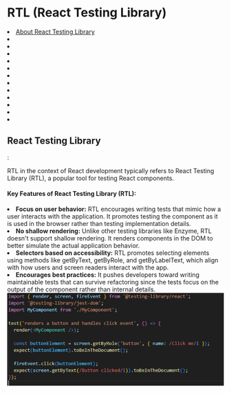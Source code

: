 # RTL (React Testing Library)

<li><a href="#RTL">About React Testing Library</a></li>

<li><a href=""></a></li>
<li><a href=""></a></li>
<li><a href=""></a></li>
<li><a href=""></a></li>
<li><a href=""></a></li>
<li><a href=""></a></li>
<li><a href=""></a></li>
<li><a href=""></a></li>
<li><a href=""></a></li>
<li><a href=""></a></li>
<li><a href=""></a></li>
<li><a href=""></a></li>

<div id="RTL">
    <h2>React Testing Library</h2>: 
    <p> RTL in the context of React development typically refers to React Testing Library (RTL),
    a popular tool for testing React components.
    </p>
    <h4> Key Features of React Testing Library (RTL):</h4>
    <li><b>Focus on user behavior:</b> RTL encourages writing tests that mimic how a user interacts 
    with the application. It promotes testing the component as it is used in the browser 
    rather than testing implementation details.</li>
    <li><b>No shallow rendering:</b> Unlike other testing libraries like Enzyme, RTL doesn't support 
    shallow rendering. It renders components in the DOM to better simulate the actual application behavior.</li>
    <li><b>Selectors based on accessibility:</b> RTL promotes selecting elements using methods like getByText, 
    getByRole, and getByLabelText, which align with how users and screen readers interact with the app.</li>
    <li><b>Encourages best practices:</b> It pushes developers toward writing maintainable tests that can survive
    refactoring since the tests focus on the output of the component rather than internal details.</li>
    

   <img src="./images/RTL/RTL_Example.png"/>





</div>